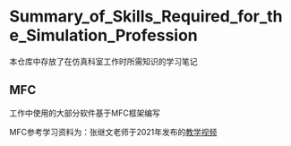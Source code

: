 # Summary_of_Skills_Required_for_the_Simulation_Profession
本仓库中存放了在仿真科室工作时所需知识的学习笔记



## MFC

工作中使用的大部分软件基于MFC框架编写

MFC参考学习资料为：张继文老师于2021年发布的[教学视频](https://www.bilibili.com/video/BV1QA411g7dX/?share_source=copy_web&vd_source=47a7acee3c0eee9e7a82dc9c2ec6df5b)
